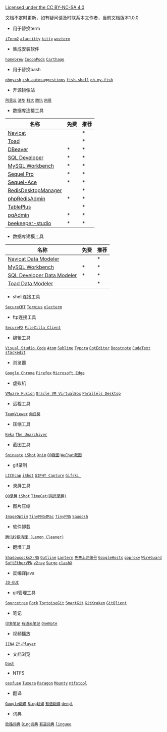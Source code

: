 [Licensed under the CC BY-NC-SA 4.0](https://creativecommons.org/licenses/by-nc-sa/4.0/deed.zh)

文档不定时更新，如有疑问请及时联系本文作者，当前文档版本1.0.0

- 用于替换term

[`iTerm2`](https://github.com/gnachman/iTerm2) [`alacritty`](https://github.com/alacritty/alacritty) [`kitty`](https://github.com/kovidgoyal/kitty) [`wezterm`](https://github.com/wez/wezterm) 

- 集成安装软件

[`homebrew`](https://brew.sh/) [`CocoaPods`](https://github.com/CocoaPods/CocoaPods) [`Carthage`](https://github.com/Carthage/Carthage) 

* 用于替换bash

[`ohmyzsh`](https://github.com/ohmyzsh/ohmyzsh) [`zsh-autosuggestions`](https://github.com/zsh-users/zsh-autosuggestions) [`fish-shell`](https://github.com/fish-shell/fish-shell) [`oh-my-fish`](https://github.com/oh-my-fish/oh-my-fish) 

- 开源镜像站

[`阿里云`](https://developer.aliyun.com/mirror/) [`清华`](https://mirrors.tuna.tsinghua.edu.cn/) [`科大`](https://mirrors.ustc.edu.cn/) [`腾讯`](https://mirrors.cloud.tencent.com/) [`网易`](http://mirrors.163.com/)

- 数据库连接工具

| 名称                                                         | 免费 | 推荐 |
| ------------------------------------------------------------ | ---- | ---- |
| [Navicat](https://www.navicat.com.cn/products)               |      | *    |
| [Toad](https://www.quest.com/toad/)                          |      | *    |
| [DBeaver](https://dbeaver.io/download/)                      | *    | *    |
| [SQL Developer](https://www.oracle.com/tools/downloads/sqldev-downloads.html) | *    | *    |
| [MySQL Workbench](https://dev.mysql.com/downloads/workbench/) | *    | *    |
| [Sequel Pro](https://github.com/sequelpro/sequelpro)         | *    | *    |
| [Sequel-Ace](https://github.com/Sequel-Ace/Sequel-Ace)       | *    | *    |
| [RedisDesktopManager](https://redisdesktop.com/pricing)      |      | *    |
| [phpRedisAdmin](https://github.com/ErikDubbelboer/phpRedisAdmin) | *    | *    |
| [TablePlus](https://tableplus.com/)                          |      | *    |
| [pgAdmin](https://www.pgadmin.org/download/)                 | *    | *    |
| [beekeeper-studio](https://github.com/beekeeper-studio/beekeeper-studio) | *    | *    |

- 数据库建模工具

| 名称                                                         | 免费 | 推荐 |
| ------------------------------------------------------------ | ---- | ---- |
| [Navicat Data Modeler](https://www.navicat.com.cn/products)  |      | *    |
| [MySQL Workbench](https://dev.mysql.com/downloads/workbench/) | *    | *    |
| [SQL Developer Data Modeler](https://www.oracle.com/tools/downloads/sql-data-modeler-downloads.html) | *    | *    |
| [Toad Data Modeler](https://www.quest.com/products/toad-data-modeler/) |      | *    |

- shell连接工具

[`SecureCRT`](https://www.vandyke.com/cgi-bin/releases.php?product=securecrt) [`Termius`](https://www.termius.com/mac-os) [`electerm`](https://github.com/electerm/electerm) 

- ftp连接工具

[`SecureFX`](https://www.vandyke.com/cgi-bin/releases.php?product=securefx) [`FileZilla Client`](https://filezilla-project.org/download.php?type=client)

- 编辑工具

[`Visual Studio Code`](https://github.com/microsoft/vscode) [`Atom`](https://github.com/atom/atom) [`Sublime`](https://www.sublimetext.com/3) [`Typora`](https://www.typora.io/) [`CotEditor`](https://github.com/coteditor/CotEditor) [`Boostnote`](https://github.com/BoostIO/Boostnote) [`CudaText`](http://uvviewsoft.com/cudatext/download.html) [`stackedit`](https://github.com/benweet/stackedit) 

- 浏览器

[`Google Chrome`](https://www.google.cn/chrome/) [`Firefox`](https://www.firefox.com.cn/download/) [`Microsoft Edge`](https://www.microsoft.com/en-us/edge) 

- 虚拟机

[`VMware Fusion`](https://www.vmware.com/cn/products/fusion/fusion-evaluation.html) [`Oracle VM VirtualBox`](https://www.virtualbox.org/wiki/Downloads) [`Parallels Desktop`](https://www.parallels.cn/products/desktop/)

- 远程工具

[`TeamViewer`](https://www.teamviewer.cn/cn/download/mac-os/) [`向日葵`](https://sunlogin.oray.com/download/) 

- 压缩工具

[`Keka`](https://github.com/aonez/Keka) [`The Unarchiver`](https://www.theunarchiver.com/) 

- 截图工具

[`Snipaste`](https://www.snipaste.com/download.html) [`iShot`](https://www.better365.cn/) [`Xnip`](https://zh.xnipapp.com/) [`QQ截图`]() [`WeChat截图`]()

- gif录制

[`LICEcap`](https://github.com/justinfrankel/licecap) [`iShot`](https://www.better365.cn/) [`GIPHY Capture`](https://apps.apple.com/cn/app/giphy-capture-the-gif-maker/id668208984) [`Gifski `](https://apps.apple.com/cn/app/gifski/id1351639930)

- 录屏工具

[`QQ录屏`]() [`iShot`](https://www.better365.cn/) [`TimeCat(网页录屏)`](https://github.com/oct16/TimeCat) 

- 图片压缩

[`ImageOptim`](https://imageoptim.com/mac) [`TinyPNG4Mac`](https://github.com/kyleduo/TinyPNG4Mac) [`TinyPNG`](https://tinypng.com/) [`Squoosh`](https://github.com/GoogleChromeLabs/squoosh) 

- 软件卸载

[`腾讯柠檬清理 (Lemon Cleaner)`](https://lemon.qq.com/)

- 翻墙工具

[`ShadowsocksX-NG`](https://github.com/shadowsocks/ShadowsocksX-NG) [`Outline`](https://github.com/Jigsaw-Code/outline-client) [`Lantern`](https://github.com/getlantern/lantern) [`免费上网账号`](https://free-ss.site/) [`GoogleHosts`](https://github.com/googlehosts/hosts) [`goproxy`](https://github.com/snail007/goproxy) [`WireGuard`](https://github.com/WireGuard/WireGuard) [`SoftEtherVPN`](https://github.com/SoftEtherVPN/SoftEtherVPN) [`v2ray`](https://github.com/v2ray/v2ray-core) [`Surge`](https://nssurge.com/) [`clashX`](https://github.com/yichengchen/clashX) 

- 反编译java

[`JD-GUI`](https://github.com/java-decompiler/jd-gui)

- git管理工具

[`Sourcetree`](https://www.sourcetreeapp.com/) [`Fork`](https://www.git-fork.com/) [`TortoiseGit`](https://tortoisegit.org/download/) [`SmartGit`](https://www.syntevo.com/smartgit/download/) [`GitKraken`](https://www.gitkraken.com/download) [`GitQlient`](https://github.com/francescmm/GitQlient) 

- 笔记

[`印象笔记`](https://www.yinxiang.com/) [`有道云笔记`](https://note.youdao.com/) [`OneNote`](https://www.onenote.com/download)

- 视频播放

[`IINA`](https://github.com/iina/iina) [`ZY-Player`](https://github.com/Hunlongyu/ZY-Player) 

- 文档浏览

[`Dash`](https://kapeli.com/dash) 

- NTFS

[`osxfuse`](https://github.com/osxfuse/osxfuse) [`Tuxera`](https://www.ntfsformac.cc/xiazai.html) [`Paragon`](https://www.ntfsformac.cn/xiazai.html) [`Mounty`](https://mounty.app/) [`ntfstool`](https://github.com/ntfstool/ntfstool) 

- 翻译

[`Google翻译`](https://translate.google.cn/) [`Bing翻译`](https://cn.bing.com/Translator) [`有道翻译`](http://fanyi.youdao.com/) [`deepl`](https://www.deepl.com/translator) 

- 词典

[`欧路词典`](https://www.eudic.net/v4/en/app/eudic) [`Bing词典`](https://www.bing.com/dict/) [`有道词典`](http://cidian.youdao.com/) [`linguee`](https://www.linguee.com/) 